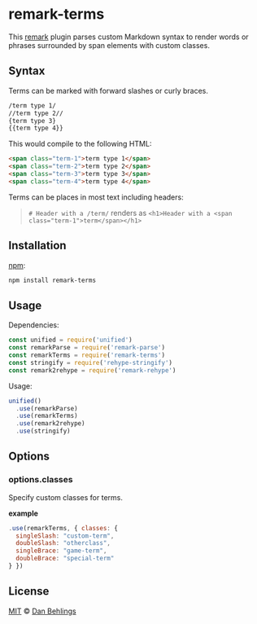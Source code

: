 # remark-terms

This [remark][remark] plugin parses custom Markdown syntax to render words or phrases surrounded by span elements with custom classes.

## Syntax

Terms can be marked with forward slashes or curly braces. 

```markdown
/term type 1/
//term type 2//
{term type 3}
{{term type 4}}
```

This would compile to the following HTML:

```html
<span class="term-1">term type 1</span>
<span class="term-2">term type 2</span>
<span class="term-3">term type 3</span>
<span class="term-4">term type 4</span>
```

Terms can be places in most text including headers:

> `# Header with a /term/` renders as `<h1>Header with a <span class="term-1">term</span></h1>`

## Installation

[npm][npm]:

```bash
npm install remark-terms
```

## Usage

Dependencies:

```javascript
const unified = require('unified')
const remarkParse = require('remark-parse')
const remarkTerms = require('remark-terms')
const stringify = require('rehype-stringify')
const remark2rehype = require('remark-rehype')
```

Usage:

```javascript
unified()
  .use(remarkParse)
  .use(remarkTerms)
  .use(remark2rehype)
  .use(stringify)
```

## Options

### options.classes

Specify custom classes for terms.

**example**

```javascript
.use(remarkTerms, { classes: {
  singleSlash: "custom-term",
  doubleSlash: "otherclass",
  singleBrace: "game-term",
  doubleBrace: "special-term"
} })
```

## License

[MIT][license] © [Dan Behlings][nevenall]

<!-- Definitions -->

[license]: https://github.com/Nevenall/remark-terms/blob/master/LICENSE

[nevenall]: https://github.com/nevenall

[npm]: https://www.npmjs.com/package/remark-terms

[remark]: https://github.com/remarkjs/remark